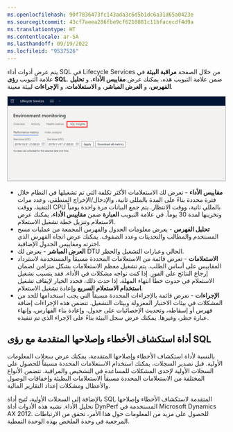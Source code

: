 ```yaml
---
ms.openlocfilehash: 90f7836473fc143ada3c6d5b1dc6a31d65a0423e
ms.sourcegitcommit: 43cf7aeea286fbe9cf6210881c11bfacecdf4d9a
ms.translationtype: HT
ms.contentlocale: ar-SA
ms.lasthandoff: 09/19/2022
ms.locfileid: "9537526"
---
```

يتم عرض أدوات أداء SQL في Lifecycle Services من خلال الصفحة **مراقبة البيئة** في علامة التبويب **رؤى SQL**. ضمن علامة التبويب هذه، يمكنك عرض **مقاييس الأداء**، و **تحليل الفهرس**، و **العرض المباشر**، و **الاستعلامات**، و **الإجراءات** لبيئة معينة.

![لقطة شاشة لصفحة مراقبة البيئة ](../media/performance.png)


-   **مقاييس الأداء** - تعرض لك الاستعلامات الأكثر تكلفة التي تم تشغيلها في النظام خلال فترة محددة بناءً على المدة بالمللي ثانية، والإدخال/الإخراج المنطقي، وعدد مرات التنفيذ، ووقت CPU بالمللي ثانية، ووقت الانتظار. يتم جمع البيانات مرة واحدة يومياً وتخزينها لمدة 30 يوماً. في علامة التبويب **العبارة** ضمن **مقاييس الأداء**، يمكنك عرض الاستعلام وتنزيل خطة تشغيل الاستعلام.
-   **تحليل الفهرس** - يعرض معلومات الجدول والفهرس المجمعة من عمليات مسح المستخدم والمطالب والتحديثات وعدد الصفوف. يمكنك عرض اتجاه الفهرس الذي اخترته ومقاييس الجدول الإضافية.
-   **العرض المباشر** - يعرض لك DTU الحالي وعبارات التشغيل والحظر.
-   **الاستعلامات** - تعرض قائمة من الاستعلامات المحددة مسبقاً والمستخدمة لاسترداد المقاييس على أساس الطلب. يتم تشغيل معظم الاستعلامات بشكل متزامن لضمان إرجاع النتائج على الفور. إذا كنت تواجه مشكلات في الأداء، فقد يتسبب تشغيل الاستعلام في حدوث خطأ انتهاء المهلة. إذا حدث ذلك، فحدد الخيار لإيقاف تشغيل **استخدام الاستعلام السريع** وإعادة تشغيل الاستعلام.
-   **الإجراءات** - تعرض قائمة بالإجراءات المحددة مسبقاً التي يجب استخدامها للحد من المشكلات في بيئات الاختبار المعزولة وبيئات التشغيل. تتضمن هذه الإجراءات إضافة فهرس أو إسقاطه، وتحديث الإحصائيات على جدول، وإعادة بناء الفهارس، وإنهاء عبارة حظر، وغيرها. يمكنك عرض سجل البيئة بناءً على الإجراء الذي تم تنفيذه.
 
 
## <a name="advanced-troubleshooting-with-sql-insights"></a>أداة استكشاف الأخطاء وإصلاحها المتقدمة مع رؤى SQL  

بالنسبة لأداة استكشاف الأخطاء وإصلاحها المتقدمة، يمكنك عرض سجلات المعلومات الأولية.
قبل تصدير السجلات، يمكنك استخدام الاستعلامات المحددة مسبقاً للحصول على السجلات الأولية لإحدى المشكلات للمساعدة في التشخيص والمراقبة. تتضمن الأنواع المختلفة من الاستعلامات المحددة مسبقاً الاستعلامات البطيئة وإخفاقات الوصول والأعطال ومشكلات إعداد التقارير المالية.

بالإضافة إلى السجلات الأولية، تُتيح أداة SQL المتقدمة لاستكشاف الأخطاء وإصلاحها تحليل الأداء. تشبه هذه الأدوات أداة DynPerf المستخدمة في Microsoft Dynamics AX 2012. للحصول على مزيد من المعلومات حول هذا الأمر، تحقق من الارتباطات المرجعية في وحدة الملخص بهذه الوحدة النمطية.
